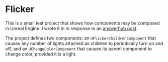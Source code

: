 Flicker
=======

This is a small test project that shows how components may be composed
in Unreal Engine. I wrote it in in response to an [answerhub post](https://answers.unrealengine.com/questions/577834/questions-about-the-workflow-of-using-components.html).

The project defines two components: an `UFlickerChildrenComponent` that causes any number of lights attached as children to periodically turn on and off, and an `UChangeColorComponent` that causes its parent component to change color, provided it is a light.

